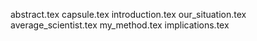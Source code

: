 abstract.tex
capsule.tex
introduction.tex
our_situation.tex
average_scientist.tex
my_method.tex
implications.tex